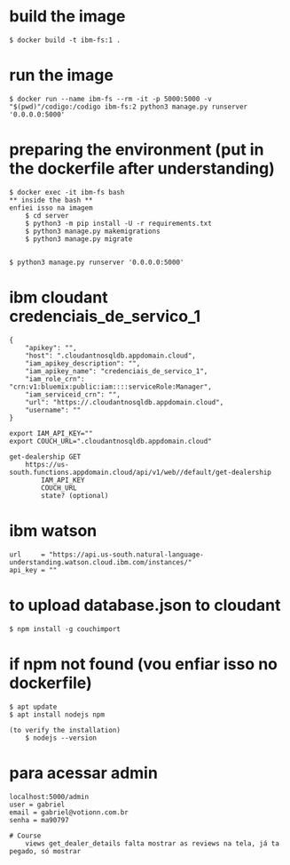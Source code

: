 # build the image
    $ docker build -t ibm-fs:1 .

# run the image
    $ docker run --name ibm-fs --rm -it -p 5000:5000 -v "$(pwd)"/codigo:/codigo ibm-fs:2 python3 manage.py runserver '0.0.0.0:5000'

# preparing the environment (put in the dockerfile after understanding)
    $ docker exec -it ibm-fs bash
    ** inside the bash **
    enfiei isso na imagem
        $ cd server
        $ python3 -m pip install -U -r requirements.txt
        $ python3 manage.py makemigrations
        $ python3 manage.py migrate
    
    
    $ python3 manage.py runserver '0.0.0.0:5000'

# ibm cloudant credenciais_de_servico_1
    {
        "apikey": "",
        "host": ".cloudantnosqldb.appdomain.cloud",
        "iam_apikey_description": "",
        "iam_apikey_name": "credenciais_de_servico_1",
        "iam_role_crn": "crn:v1:bluemix:public:iam::::serviceRole:Manager",
        "iam_serviceid_crn": "",
        "url": "https://.cloudantnosqldb.appdomain.cloud",
        "username": ""
    }

    export IAM_API_KEY=""
    export COUCH_URL=".cloudantnosqldb.appdomain.cloud"

    get-dealership GET
        https://us-south.functions.appdomain.cloud/api/v1/web//default/get-dealership
            IAM_API_KEY
            COUCH_URL
            state? (optional)

# ibm watson
    url     = "https://api.us-south.natural-language-understanding.watson.cloud.ibm.com/instances/"
    api_key = ""

# to upload database.json to cloudant
    $ npm install -g couchimport

# if npm not found (vou enfiar isso no dockerfile)
    $ apt update
    $ apt install nodejs npm

    (to verify the installation)
        $ nodejs --version

# para acessar admin
    localhost:5000/admin
    user = gabriel
    email = gabriel@votionn.com.br
    senha = ma90797

    # Course
        views get_dealer_details falta mostrar as reviews na tela, já ta pegado, só mostrar
